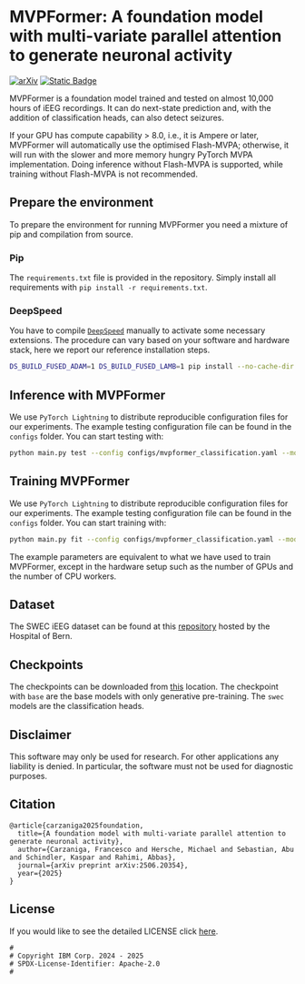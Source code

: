 # MVPFormer: A foundation model with multi-variate parallel attention to generate neuronal activity

[![arXiv](https://img.shields.io/badge/arXiv-2506.20354-00ff00.svg)](https://arxiv.org/abs/2506.20354) [![Static Badge](https://img.shields.io/badge/SWEC-iEEG%20SWEC%20Dataset-fedcba?style=flat&label=Data)](https://mb-neuro.medical-blocks.ch/public_access/databases/ieeg/swec_ieeg)

MVPFormer is a foundation model trained and tested on almost 10,000 hours of iEEG recordings. It can do next-state prediction and, with the addition of classification heads, can also detect seizures.

If your GPU has compute capability > 8.0, i.e., it is Ampere or later, MVPFormer will automatically use the optimised Flash-MVPA; otherwise, it will run with the slower and more memory hungry PyTorch MVPA implementation. Doing inference without Flash-MVPA is supported, while training without Flash-MVPA is not recommended.

## Prepare the environment

To prepare the environment for running MVPFormer you need a mixture of pip and compilation from source. 

### Pip

The `requirements.txt` file is provided in the repository. Simply install all requirements with `pip install -r requirements.txt`.

### DeepSpeed

You have to compile [`DeepSpeed`](https://www.deepspeed.ai/tutorials/advanced-install/) manually to activate some necessary extensions. The procedure can vary based on your software and hardware stack, here we report our reference installation steps.

```bash
DS_BUILD_FUSED_ADAM=1 DS_BUILD_FUSED_LAMB=1 pip install --no-cache-dir deepspeed --global-option="build_ext" --global-option="-j8"
```

## Inference with MVPFormer

We use `PyTorch Lightning` to distribute reproducible configuration files for our experiments. The example testing configuration file can be found in the `configs` folder. You can start testing with:
```bash
python main.py test --config configs/mvpformer_classification.yaml --model.init_args.base_model '<base_checkpoint_path>' --model.init_args.head_model '<head_checkpoint_path>' --data.init_args.folder '<dataset_path>' --data.init_args.test_patients ['<dataset_subject>']
```

## Training MVPFormer

We use `PyTorch Lightning` to distribute reproducible configuration files for our experiments. The example testing configuration file can be found in the `configs` folder. You can start training with:
```bash
python main.py fit --config configs/mvpformer_classification.yaml --model.init_args.base_model '<base_checkpoint_path>' --model.init_args.head_model '<head_checkpoint_path>' --data.init_args.folder '<dataset_path>' --data.init_args.train_patients ['<dataset_subject>']
```

The example parameters are equivalent to what we have used to train MVPFormer, except in the hardware setup such as the number of GPUs and the number of CPU workers.

## Dataset

The SWEC iEEG dataset can be found at this [repository](https://mb-neuro.medical-blocks.ch/public_access/databases/ieeg/swec_ieeg) hosted by the Hospital of Bern.

## Checkpoints

The checkpoints can be downloaded from [this](https://ibm.box.com/v/mvpformer-checkpoints) location. The checkpoint with `base` are the base models with only generative pre-training. The `swec` models are the classification heads.

## Disclaimer

This software may only be used for research. For other applications any liability is denied. In particular, the software must not be used for diagnostic purposes.

## Citation

```
@article{carzaniga2025foundation,
  title={A foundation model with multi-variate parallel attention to generate neuronal activity},
  author={Carzaniga, Francesco and Hersche, Michael and Sebastian, Abu and Schindler, Kaspar and Rahimi, Abbas},
  journal={arXiv preprint arXiv:2506.20354},
  year={2025}
}
```

## License

If you would like to see the detailed LICENSE click [here](LICENSE).

```text
#
# Copyright IBM Corp. 2024 - 2025
# SPDX-License-Identifier: Apache-2.0
#
```